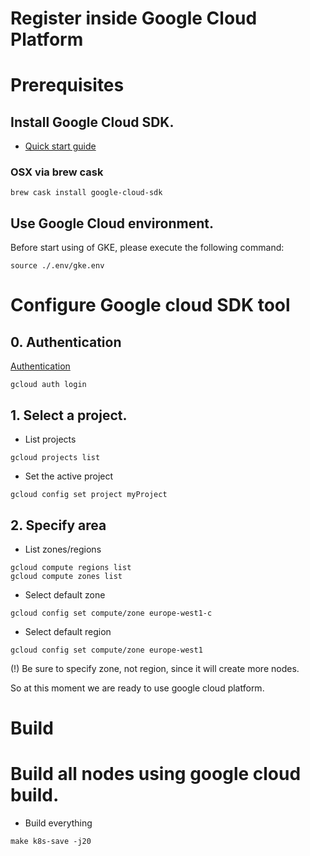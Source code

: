 # Register inside Google Cloud Platform

# Prerequisites

## Install Google Cloud SDK.

* [Quick start guide](https://cloud.google.com/sdk/docs/quickstarts)

### OSX via brew cask

```shell
brew cask install google-cloud-sdk
```

## Use Google Cloud environment.

Before start using of GKE, please execute the following command:

```shell
source ./.env/gke.env
```

# Configure Google cloud SDK tool 

## 0. Authentication

[Authentication](https://cloud.google.com/sdk/gcloud/reference/auth/login)

```shell
gcloud auth login
```
 
## 1. Select a project.

* List projects

```shell
gcloud projects list
```

* Set the active project

```shell
gcloud config set project myProject
```

## 2. Specify area

* List zones/regions

```shell
gcloud compute regions list
gcloud compute zones list
```

* Select default zone

```shell
gcloud config set compute/zone europe-west1-c
```

* Select default region

```shell
gcloud config set compute/zone europe-west1
```

(!) Be sure to specify zone, not region, since it will create more nodes.

So at this moment we are ready to use google cloud platform. 

# Build

# Build all nodes using google cloud build.

* Build everything

```shell
make k8s-save -j20
```
